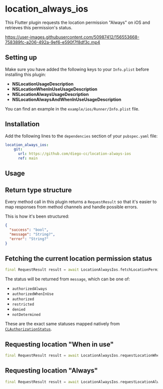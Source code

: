 # location_always_ios

This Flutter plugin requests the location permission "Always" on iOS and retrieves this permission's status.

https://user-images.githubusercontent.com/50987412/156553668-758389fc-a206-492a-9ef6-e590f7f8df3c.mp4


## Setting up

Make sure you have added the following keys to your `Info.plist` before installing this plugin:

- __NSLocationUsageDescription__
- __NSLocationWhenInUseUsageDescription__
- __NSLocationAlwaysUsageDescription__
- __NSLocationAlwaysAndWhenInUseUsageDescription__

You can find an example in the `example/ios/Runner/Info.plist` file.

## Installation

Add the following lines to the `dependencies` section of your `pubspec.yaml` file:

```yaml
location_always_ios:
    git:
      url: https://github.com/diego-cc/location-always-ios
      ref: main
```

## Usage

## Return type structure

Every method call in this plugin returns a `RequestResult` so that it's easier to map responses from method channels and handle possible errors.

This is how it's been structured:

```json
{
  "success": "bool",
  "message": "String?",
  "error": "String?" 
}
```

## Fetching the current location permission status

```dart
final RequestResult result = await LocationAlwaysIos.fetchLocationPermissionStatus();
```

The status will be returned from `message`, which can be one of:

- `authorizedAlways`
- `authorizedWhenInUse`
- `authorized`
- `restricted`
- `denied`
- `notDetermined`

These are the exact same statuses mapped natively from [`CLAuthorizationStatus`]("https://developer.apple.com/documentation/corelocation/clauthorizationstatus" "CLAuthorizationStatus").

## Requesting location "When in use"

```dart
final RequestResult result = await LocationAlwaysIos.requestLocationWhenInUsePermission();
```

## Requesting location "Always"

```dart
final RequestResult result = await LocationAlwaysIos.requestLocationAlwaysPermission();
```
